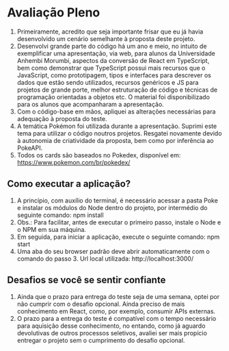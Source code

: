 # Avaliação Pleno
1. Primeiramente, acredito que seja importante frisar que eu já havia desenvolvido um cenário semelhante à proposta deste projeto.
2. Desenvolvi grande parte do código há um ano e meio, no intuito de exemplificar uma apresentação, via web, para alunos da 
Universidade Anhembi Morumbi, aspectos da conversão de React em TypeScript, bem como demonstrar que TypeScript possui mais recursos 
que o JavaScript, como prototipagem, tipos e interfaces para descrever os dados que estão sendo utilizados, recursos genéricos e JS 
para projetos de grande porte, melhor estruturação de código e técnicas de programação orientadas a objetos etc. O material foi 
disponibilizado para os alunos que acompanharam a apresentação.
3. Com o código-base em mãos, apliquei as alterações necessárias para adequação à proposta do teste.
4. A temática Pokémon foi utilizada durante a apresentação. Suprimi este tema para utilizar o código noutros projetos. Resgatei 
novamente devido à autonomia de criatividade da proposta, bem como por inferência ao PokeAPI.
5. Todos os cards são baseados no Pokedex, disponível em: https://www.pokemon.com/br/pokedex/

## Como executar a aplicação?
1. A princípio, com auxílio do terminal, é necessário acessar a pasta Poke e instalar os módulos do Node dentro do projeto, por intermédio
do seguinte comando: npm install
2. Obs.: Para facilitar, antes de executar o primeiro passo, instale o Node e o NPM em sua máquina.
3. Em seguida, para iniciar a aplicação, execute o seguinte comando: npm start
4. Uma aba do seu browser padrão deve abrir automaticamente com o comando do passo 3. Url local utilizada: http://localhost:3000/ 

## Desafios se você se sentir confiante
1. Ainda que o prazo para entrega do teste seja de uma semana, optei por não cumprir com o desafio opcional. Ainda preciso de mais conhecimento 
em React, como, por exemplo, consumir APIs externas.
2. O prazo para a entrega do teste é compatível com o tempo necessário para aquisição desse conhecimento, no entando, como já aguardo devolutivas 
de outros processos seletivos, avaliei ser mais propício entregar o projeto sem o cumprimento do desafio opcional.
